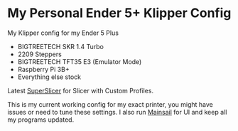 # My Personal Ender 5+ Klipper Config

My Klipper config for my Ender 5 Plus

*   BIGTREETECH SKR 1.4 Turbo
*   2209 Steppers
*   BIGTREETECH TFT35 E3 (Emulator Mode)
*   Raspberry Pi 3B+
*   Everything else stock

Latest [SuperSlicer](https://github.com/supermerill/SuperSlicer) for Slicer with Custom Profiles. 

This is my current working config for my exact printer, you might have issues or need to tune these settings. I also run [Mainsail](https://docs.mainsail.xyz/) for UI and keep all my programs updated.
